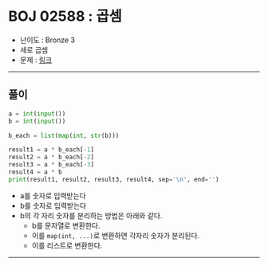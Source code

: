 # BOJ 02588 : 곱셈
- 난이도 : Bronze 3
- 세로 곱셈
- 문제 : [링크](https://www.acmicpc.net/problem/2588)

---  

## 풀이
```python
a = int(input())
b = int(input())

b_each = list(map(int, str(b)))

result1 = a * b_each[-1]
result2 = a * b_each[-2]
result3 = a * b_each[-3]
result4 = a * b
print(result1, result2, result3, result4, sep='\n', end='')

```
- a를 숫자로 입력받는다
- b를 숫자로 입력받는다
- b의 각 자리 숫자를 분리하는 방법은 아래와 같다.
  - b를 문자열로 변환한다.
  - 이를 `map(int, ...)`로 변환하면 각자리 숫자가 분리된다.
  - 이를 리스트로 변환한다.

---

